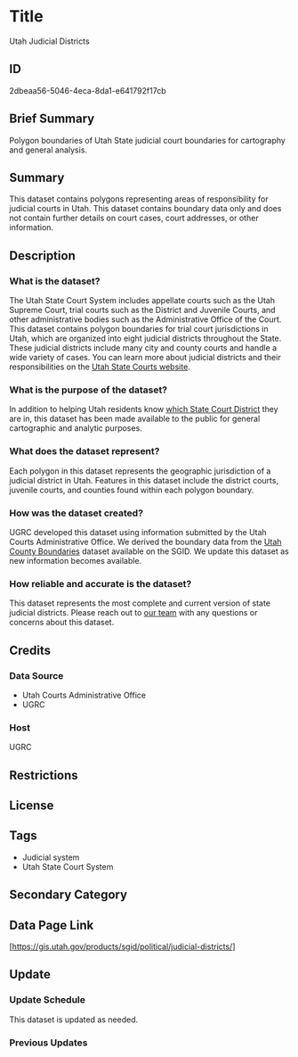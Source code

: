 # Title

Utah Judicial Districts

## ID

2dbeaa56-5046-4eca-8da1-e641792f17cb

## Brief Summary

Polygon boundaries of Utah State judicial court boundaries for cartography and general analysis.

## Summary

This dataset contains polygons representing areas of responsibility for judicial courts in Utah. This dataset contains boundary data only and does not contain further details on court cases, court addresses, or other information.

## Description

### What is the dataset?

The Utah State Court System includes appellate courts such as the Utah Supreme Court, trial courts such as the District and Juvenile Courts, and other administrative bodies such as the Administrative Office of the Court. This dataset contains polygon boundaries for trial court jurisdictions in Utah, which are organized into eight judicial districts throughout the State. These judicial districts include many city and county courts and handle a wide variety of cases. You can learn more about judicial districts and their responsibilities on the [Utah State Courts website](https://www.utcourts.gov/en/about.html).

### What is the purpose of the dataset?

In addition to helping Utah residents know [which State Court District](https://www.utcourts.gov/en/about/miscellaneous/directory/map-of-judicial-districts.html) they are in, this dataset has been made available to the public for general cartographic and analytic purposes.

### What does the dataset represent?

Each polygon in this dataset represents the geographic jurisdiction of a judicial district in Utah. Features in this dataset include the district courts, juvenile courts, and counties found within each polygon boundary.

### How was the dataset created?

UGRC developed this dataset using information submitted by the Utah Courts Administrative Office. We derived the boundary data from the [Utah County Boundaries](https://gis.utah.gov/products/sgid/boundaries/county/) dataset available on the SGID. We update this dataset as new information becomes available.

### How reliable and accurate is the dataset?

This dataset represents the most complete and current version of state judicial districts. Please reach out to [our team](https://gis.utah.gov/contact/) with any questions or concerns about this dataset.

## Credits

### Data Source

- Utah Courts Administrative Office
- UGRC

### Host

UGRC

## Restrictions

## License

## Tags

- Judicial system
- Utah State Court System

## Secondary Category

## Data Page Link

[https://gis.utah.gov/products/sgid/political/judicial-districts/]

## Update

### Update Schedule

This dataset is updated as needed.

### Previous Updates
